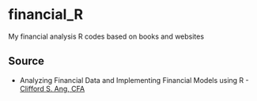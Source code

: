 # financial_R

My financial analysis R codes based on books and websites

## Source
* Analyzing Financial Data and Implementing Financial Models using R - [Clifford S. Ang, CFA](www.cliffordang.com)
